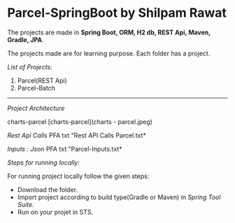 # Parcel-SpringBoot by Shilpam Rawat
The projects are made in **Spring Boot, ORM, H2 db, REST Api, Maven, Gradle, JPA**.

The projects made are for learning purpose.
Each folder has a project.

*List of Projects:*
1. Parcel(REST Api)
1. Parcel-Batch

--------------------------------------------------------
*Project Architecture*

charts-parcel [charts-parcel](charts - parcel.jpeg)

*Rest Api Calls*
PFA txt "Rest API Calls Parcel.txt*

*Inputs : Json*
PFA txt "Parcel-Inputs.txt*


*Steps for running locally:*

For running project locally follow the given steps:
* Download the folder.
* Import project according to build type(Gradle or Maven) in *Spring Tool Suite*.
* Run on your projet in STS.
